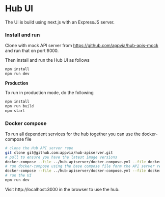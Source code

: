 # Hub UI

The UI is build using next.js with an ExpressJS server.

### Install and run

Clone with mock API server from https://github.com/appvia/hub-apis-mock and run that on port 9000.

Then install and run the Hub UI as follows

```bash
npm install
npm run dev
```

**Production**

To run in production mode, do the following

```bash
npm install
npm run build
npm start
```

### Docker compose

To run all dependent services for the hub together you can use the docker-compose file

```bash
# clone the Hub API server repo
git clone git@github.com:appvia/hub-apiserver.git
# pull to ensure you have the latest image versions
docker-compose --file ../hub-apiserver/docker-compose.yml --file docker-compose.yml pull
# run docker-compose using the base compose file form the API server repo
docker-compose --file ../hub-apiserver/docker-compose.yml --file docker-compose.yml up -d
# run the UI
npm run dev
```

Visit http://localhost:3000 in the browser to use the hub.
